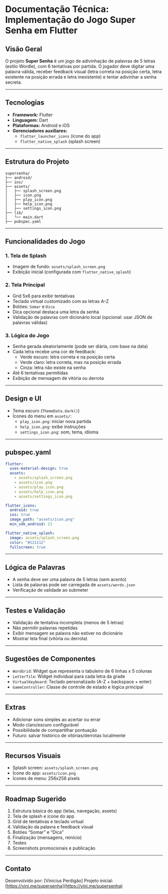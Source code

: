 # Documentação Técnica: Implementação do Jogo Super Senha em Flutter

## Visão Geral

O projeto **Super Senha** é um jogo de adivinhação de palavras de 5 letras (estilo Wordle), com 6 tentativas por partida. O jogador deve digitar uma palavra válida, receber feedback visual (letra correta na posição certa, letra existente na posição errada e letra inexistente) e tentar adivinhar a senha secreta.

---

## Tecnologias

- **Framework:** Flutter
- **Linguagem:** Dart
- **Plataformas:** Android e iOS
- **Gerenciadores auxiliares:**
  - `flutter_launcher_icons` (ícone do app)
  - `flutter_native_splash` (splash screen)

---

## Estrutura do Projeto

```
supersenha/
├── android/
├── ios/
├── assets/
│   ├── splash_screen.png
│   ├── icon.png
│   ├── play_icon.png
│   ├── help_icon.png
│   ├── settings_icon.png
├── lib/
│   └── main.dart
├── pubspec.yaml
```

---

## Funcionalidades do Jogo

### 1. Tela de Splash
- Imagem de fundo: `assets/splash_screen.png`
- Exibição inicial (configurada com `flutter_native_splash`)

### 2. Tela Principal
- Grid 5x6 para exibir tentativas
- Teclado virtual customizado com as letras A–Z
- Botões: `Somar` e `Dica`
- Dica opcional destaca uma letra da senha
- Validação de palavras com dicionário local (opcional: usar JSON de palavras válidas)

### 3. Lógica do Jogo
- Senha gerada aleatoriamente (pode ser diária, com base na data)
- Cada letra recebe uma cor de feedback:
  - Verde escuro: letra correta e na posição certa
  - Verde claro: letra correta, mas na posição errada
  - Cinza: letra não existe na senha
- Até 6 tentativas permitidas
- Exibição de mensagem de vitória ou derrota

---

## Design e UI

- Tema escuro (`ThemeData.dark()`)
- Ícones do menu em `assets/`:
  - `play_icon.png`: iniciar nova partida
  - `help_icon.png`: exibe instruções
  - `settings_icon.png`: som, tema, idioma

---

## pubspec.yaml

```yaml
flutter:
  uses-material-design: true
  assets:
    - assets/splash_screen.png
    - assets/icon.png
    - assets/play_icon.png
    - assets/help_icon.png
    - assets/settings_icon.png

flutter_icons:
  android: true
  ios: true
  image_path: "assets/icon.png"
  min_sdk_android: 21

flutter_native_splash:
  image: assets/splash_screen.png
  color: "#121212"
  fullscreen: true
```

---

## Lógica de Palavras

- A senha deve ser uma palavra de 5 letras (sem acento)
- Lista de palavras pode ser carregada de `assets/words.json`
- Verificação de validade ao submeter

---

## Testes e Validação

- Validação de tentativa incompleta (menos de 5 letras)
- Não permitir palavras repetidas
- Exibir mensagem se palavra não estiver no dicionário
- Mostrar tela final (vitória ou derrota)

---

## Sugestões de Componentes

- `WordGrid`: Widget que representa o tabuleiro de 6 linhas x 5 colunas
- `LetterTile`: Widget individual para cada letra da grade
- `VirtualKeyboard`: Teclado personalizado (A-Z + backspace + enter)
- `GameController`: Classe de controle de estado e lógica principal

---

## Extras

- Adicionar sons simples ao acertar ou errar
- Modo claro/escuro configurável
- Possibilidade de compartilhar pontuação
- Futuro: salvar histórico de vitórias/derrotas localmente

---

## Recursos Visuais

- Splash screen: `assets/splash_screen.png`
- Ícone do app: `assets/icon.png`
- Ícones de menu: 256x256 pixels

---

## Roadmap Sugerido

1. Estrutura básica do app (telas, navegação, assets)
2. Tela de splash e ícone do app
3. Grid de tentativas e teclado virtual
4. Validação da palavra e feedback visual
5. Botões “Somar” e “Dica”
6. Finalização (mensagens, reinício)
7. Testes
8. Screenshots promocionais e publicação

---

## Contato

Desenvolvido por: [Vinicius Perdigão]
Projeto inicial: [https://vini.me/supersenha](https://vini.me/supersenha)
